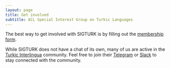 ```yaml
---
layout: page
title: Get involved
subtitle: ACL Special Interest Group on Turkic Languages
---
```


The best way to get involved with SIGTURK is by filling out the [membership form](https://forms.gle/JTdGeGeGRKXEw1xh6).

While SIGTURK does not have a chat of its own, many of us are active in the [Turkic Interlingua](https://turkic-interlingua.org) community.
Feel free to join their [Telegram](https://t.me/joinchat/WRFz62nYdmJ1uo1L) or [Slack](https://join.slack.com/t/turkic-interlingua/shared_invite/zt-ueskj991-N2cEGXakrW0gjTMQmWWPqg) to stay connected with the community.
